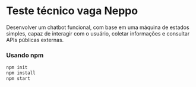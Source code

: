 # Teste técnico vaga Neppo

Desenvolver um chatbot funcional, com base em uma máquina de estados simples, capaz de interagir com o usuário, coletar informações e consultar APIs públicas externas.

### Usando npm 
```bash
npm init 
npm install
npm start
